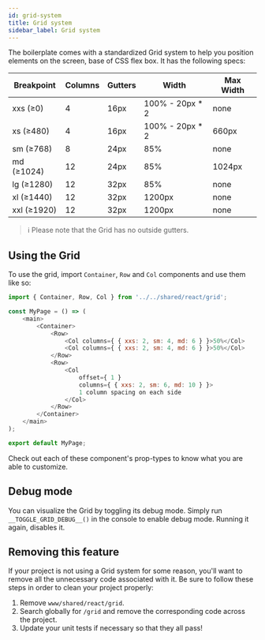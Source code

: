 ```yaml
---
id: grid-system
title: Grid system
sidebar_label: Grid system
---
```


The boilerplate comes with a standardized Grid system to help you position elements on the screen, base of CSS flex box. It has the following specs:

| Breakpoint | Columns | Gutters | Width | Max Width |
| ---------- | ------- | ------- | ----- | --------- |
| xxs (≥0) | 4 | 16px | 100% - 20px * 2 | none |
| xs (≥480) | 4 | 16px | 100% - 20px * 2 | 660px |
| sm (≥768) | 8 | 24px | 85% | none |
| md (≥1024) | 12 | 24px | 85% | 1024px |
| lg (≥1280) | 12 | 32px | 85% | none |
| xl (≥1440) | 12 | 32px | 1200px | none |
| xxl (≥1920) | 12 | 32px | 1200px | none |

> ℹ️ Please note that the Grid has no outside gutters.

## Using the Grid

To use the grid, import `Container`, `Row` and `Col` components and use them like so:

```js
import { Container, Row, Col } from '../../shared/react/grid';

const MyPage = () => (
    <main>
        <Container>
            <Row>
                <Col columns={ { xxs: 2, sm: 4, md: 6 } }>50%</Col>
                <Col columns={ { xxs: 2, sm: 4, md: 6 } }>50%</Col>
            </Row>
            <Row>
                <Col
                    offset={ 1 }
                    columns={ { xxs: 2, sm: 6, md: 10 } }>
                    1 column spacing on each side
                </Col>
            </Row>
        </Container>
    </main>
);

export default MyPage;
```

Check out each of these component's prop-types to know what you are able to customize.

## Debug mode

You can visualize the Grid by toggling its debug mode. Simply run `__TOGGLE_GRID_DEBUG__()` in the console to enable debug mode. Running it again, disables it.

## Removing this feature

If your project is not using a Grid system for some reason, you'll want to remove all the unnecessary code associated with it. Be sure to follow these steps in order to clean your project properly:

1. Remove `www/shared/react/grid`.
4. Search globally for `/grid` and remove the corresponding code across the project.
5. Update your unit tests if necessary so that they all pass!
